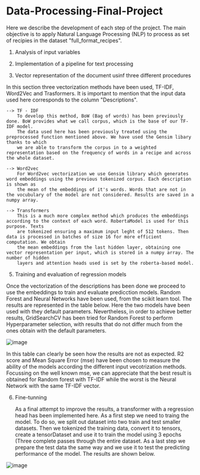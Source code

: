 # Data-Processing-Final-Project


Here we describe the development of each step of the project. The main objective is to apply Natural Language Processing (NLP) to process as set of recipies in the dataset "full_format_recipes". 

1. Analysis of input variables


2. Implementation of a pipeline for text processing


3. Vector representation of the document usinf three different procedures

  In this section three vectorization methods have been used, TF-IDF, Word2Vec and Trasformers.
  It is important to mention that the input data used here corresponds to the column "Descriptions".
   
    --> TF - IDF
        To develop this method, BoW (Bag of words) has been previously done. BoW provides what we call corpus, which is the base of our TF-IDF model.
        The data used here has been previously treated using the preprocessed function mentioned above. We have used the Gensim libary thanks to which 
        we are able to transform the corpus in to a weighted representation based on the frequency of words in a recipe and across the whole dataset.
      
    --> Word2vec
        For Word2vec vectorization we use Gensim library which generates word embeddings using the previous tokenized corpus. Each description is shown as
        the mean of the embeddings of it's words. Words that are not in the vocubulary of the model are not considered. Results are saved in a numpy array.
        
    --> Transformers
        This is a much more complex method which produces the embeddings according to the context of each word. RobertaModel is used for this purpose. Texts
        are tokenized ensuring a maximum input leght of 512 tokens. Then data is processed in batches of size 16 for more efficient computation. We obtain
        the mean embeddings from the last hidden layer, obtaining one vector representation per input, which is stored in a numpy array. The number of hidden
        layers and attention heads used is set by the roberta-based model. 


5. Training and evaluation of regression models

  Once the vectorization of the descriptions has been done we proceed to use the embeddings to train and evaluate predicction models. Random Forest and Neural Networks have been used,
  from the scikit learn tool. The results are represented in the table below. Here the two models have been used with they default parameters. Nevertheless, in order to achieve
  better results, GridSearchCV has been tried for Random Forest to perform Hyperparameter selection, with results that do not differ much from the ones obtain with the default parameters.

![image](https://github.com/user-attachments/assets/97f8cf61-5410-4b86-a7d9-a26c3caa4885)

  In this table can clearly be seen how the results are not as expected. R2 score and Mean Square Error (mse) have been chosen to measure the ability of the models according the different input
  vecotrization methods. Focussing on the well known mse, we can appreciate that the best result is obtained for Random forest with TF-IDF while the worst is the Neural Network with the same
  TF-IDF vector.

6. Fine-tunning

   As a final attempt to improve the results, a transformer with a regression head has been implemented here. As a first step we need to traing the model. To do so, we split out dataset into
   two train and test smaller datasets. Then we tokenized the training data, convert it to tensors, create a tensorDataset and use it to train the model using 3 epochs (Three complete
   passes through the entire dataset. As a last step we prepare the test data the same way and we use it to test the predicting performance of the model. The results are shown below.

![image](https://github.com/user-attachments/assets/11efd02e-a7f1-4e57-8bee-63e66d9aa8f5)

